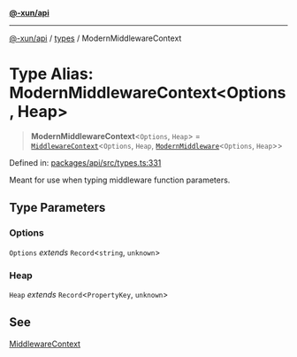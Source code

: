 [**@-xun/api**](../../README.md)

***

[@-xun/api](../../README.md) / [types](../README.md) / ModernMiddlewareContext

# Type Alias: ModernMiddlewareContext\<Options, Heap\>

> **ModernMiddlewareContext**\<`Options`, `Heap`\> = [`MiddlewareContext`](MiddlewareContext.md)\<`Options`, `Heap`, [`ModernMiddleware`](ModernMiddleware.md)\<`Options`, `Heap`\>\>

Defined in: [packages/api/src/types.ts:331](https://github.com/Xunnamius/api-utils/blob/f86b6da3746432264ea1e1b00e1751b0fe171fe2/packages/api/src/types.ts#L331)

Meant for use when typing middleware function parameters.

## Type Parameters

### Options

`Options` *extends* `Record`\<`string`, `unknown`\>

### Heap

`Heap` *extends* `Record`\<`PropertyKey`, `unknown`\>

## See

[MiddlewareContext](MiddlewareContext.md)

